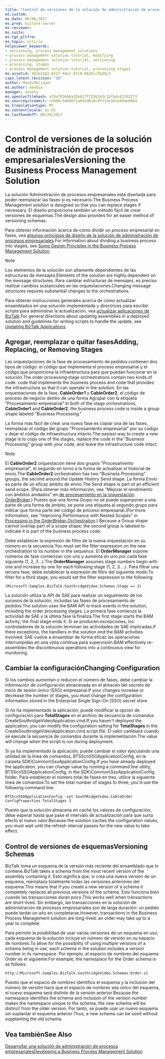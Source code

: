 ```yaml
---
title: "Control de versiones de la solución de administración de procesos empresariales | Documentos de Microsoft"
ms.custom: 
ms.date: 06/08/2017
ms.prod: biztalk-server
ms.reviewer: 
ms.suite: 
ms.tgt_pltfrm: 
ms.topic: article
helpviewer_keywords:
- versioning, process management solutions
- process management solution tutorial, modifying
- process management solution tutorial, versioning
- processing, stages
- process management solution tutorial, processing stages
ms.assetid: 501b2162-821f-44e1-87c0-8628cc5bd9c3
caps.latest.revision: "16"
author: MandiOhlinger
ms.author: mandia
manager: anneta
ms.openlocfilehash: af8afd3666a35b827ff25b243c1bfb4c81262273
ms.sourcegitcommit: cb908c540d8f1a692d01dc8f313e16cb4b4e696d
ms.translationtype: MT
ms.contentlocale: es-ES
ms.lasthandoff: 09/20/2017
---
```

# <a name="versioning-the-business-process-management-solution"></a><span data-ttu-id="22cfe-102">Control de versiones de la solución de administración de procesos empresariales</span><span class="sxs-lookup"><span data-stu-id="22cfe-102">Versioning the Business Process Management Solution</span></span>
<span data-ttu-id="22cfe-103">La solución Administración de procesos empresariales está diseñada para poder reemplazar las fases si es necesario.</span><span class="sxs-lookup"><span data-stu-id="22cfe-103">The Business Process Management solution is designed so that you can replace stages if necessary.</span></span> <span data-ttu-id="22cfe-104">El diseño proporciona también un método fácil de crear versiones de esquemas.</span><span class="sxs-lookup"><span data-stu-id="22cfe-104">The design also provides for an easier method of versioning schemas.</span></span>  
  
 <span data-ttu-id="22cfe-105">Para obtener información acerca de cómo dividir un proceso empresarial en fases, vea [algunos principios de diseño de la solución de administración de procesos empresariales](../core/some-design-principles-in-the-business-process-management-solution.md).</span><span class="sxs-lookup"><span data-stu-id="22cfe-105">For information about dividing a business process into stages, see [Some Design Principles in the Business Process Management Solution](../core/some-design-principles-in-the-business-process-management-solution.md).</span></span>  
  
> [!NOTE]
>  <span data-ttu-id="22cfe-106">Los elementos de la solución son altamente dependientes de las estructuras de mensajes.</span><span class="sxs-lookup"><span data-stu-id="22cfe-106">Elements of the solution are highly dependent on the message structures.</span></span> <span data-ttu-id="22cfe-107">Para cambiar estructuras de mensajes, es preciso realizar cambios sustanciales en las orquestaciones.</span><span class="sxs-lookup"><span data-stu-id="22cfe-107">Changing message structures requires substantial changes to the orchestrations.</span></span>  
  
 <span data-ttu-id="22cfe-108">Para obtener instrucciones generales acerca de cómo actualizar ensamblados en una solución implementada y directrices para escribir scripts para administrar la actualización, vea [actualizar aplicaciones de BizTalk](../core/updating-biztalk-applications.md).</span><span class="sxs-lookup"><span data-stu-id="22cfe-108">For general directions about updating assemblies in a deployed solution and guidelines for writing scripts to handle the update, see [Updating BizTalk Applications](../core/updating-biztalk-applications.md).</span></span>  
  
## <a name="adding-replacing-or-removing-stages"></a><span data-ttu-id="22cfe-109">Agregar, reemplazar o quitar fases</span><span class="sxs-lookup"><span data-stu-id="22cfe-109">Adding, Replacing, or Removing Stages</span></span>  
 <span data-ttu-id="22cfe-110">Las orquestaciones de la fase de procesamiento de pedidos contienen dos tipos de código: el código que implementa el proceso empresarial y el código que proporciona la infraestructura para que puedan funcionar en la solución.</span><span class="sxs-lookup"><span data-stu-id="22cfe-110">The order processing stage orchestrations contain two kinds of code: code that implements the business process and code that provides the infrastructure so that it can operate in the solution.</span></span> <span data-ttu-id="22cfe-111">En las orquestaciones de la fase, **CableOrder1** y **CableOrder2**, el código de proceso de negocio dentro de una forma Agrupar con la etiqueta "Procesamiento empresarial".</span><span class="sxs-lookup"><span data-stu-id="22cfe-111">In both of the stage orchestrations, **CableOrder1** and **CableOrder2**, the business process code is inside a group shape labeled "Business Processing."</span></span>  
  
 <span data-ttu-id="22cfe-112">La forma más fácil de crear una nueva fase es copiar una de las fases, reemplazar el código del grupo "Procesamiento empresarial" por su código y dejar el código de infraestructura intacto.</span><span class="sxs-lookup"><span data-stu-id="22cfe-112">The easiest way to create a new stage is to copy one of the stages, replace the code in the "Business Processing" group with your code, and leave the infrastructure code intact.</span></span>  
  
> [!NOTE]
>  <span data-ttu-id="22cfe-113">El **CableOrder2** orquestación tiene dos grupos "Procesamiento empresarial", el segundo en torno a la forma de actualizar el historial de envío.</span><span class="sxs-lookup"><span data-stu-id="22cfe-113">The **CableOrder2** orchestration has two "Business Processing" groups, the second around the Update History Send shape.</span></span> <span data-ttu-id="22cfe-114">La forma Envío es parte de un eficaz ámbito de envío.</span><span class="sxs-lookup"><span data-stu-id="22cfe-114">The Send shape is part of an efficient send scope.</span></span> <span data-ttu-id="22cfe-115">(Para obtener más información, vea "Mejorar el rendimiento con ámbitos anidados" en [de procesamiento en la orquestación OrderBroker](../core/processing-in-the-orderbroker-orchestration.md).) Puesto que una forma Grupo no se puede superponer a una parte de una forma de ámbito, se pone una etiqueta al segundo grupo para indicar que forma parte del código de proceso empresarial.</span><span class="sxs-lookup"><span data-stu-id="22cfe-115">(For more information, see "Improving Performance with Nested Scopes" in [Processing in the OrderBroker Orchestration](../core/processing-in-the-orderbroker-orchestration.md).) Because a Group shape cannot overlap part of a scope shape, the second group is labeled to indicate it is part of the business process code.</span></span>  
  
 <span data-ttu-id="22cfe-116">Debe establecer la expresión de filtro de la nueva orquestación en su número en la secuencia.</span><span class="sxs-lookup"><span data-stu-id="22cfe-116">You must set the filter expression on the new orchestration to its number in the sequence.</span></span> <span data-ttu-id="22cfe-117">El **OrderManager** supone números de fase comienzan con uno y aumenta en uno por cada fase siguiente (1, 2, 3...).</span><span class="sxs-lookup"><span data-stu-id="22cfe-117">The **OrderManager** assumes stage numbers begin with one and increase by one for each following stage (1, 2, 3 …).</span></span> <span data-ttu-id="22cfe-118">Para filtrar una tercera fase, debe establecer la expresión de filtro del siguiente modo:</span><span class="sxs-lookup"><span data-stu-id="22cfe-118">To filter for a third stage, you would set the filter expression to the following:</span></span>  
  
 `(Microsoft.Samples.BizTalk.SouthridgeVidoe.Schemas.Stage == 3)`  
  
 <span data-ttu-id="22cfe-119">La solución utiliza la API de SAE para realizar un seguimiento de los sucesos de la solución, incluidas las fases de procesamiento de pedidos.</span><span class="sxs-lookup"><span data-stu-id="22cfe-119">The solution uses the BAM API to track events in the solution, including the order processing stages.</span></span> <span data-ttu-id="22cfe-120">La primera fase comienza la actividad de SAE y la última fase la finaliza.</span><span class="sxs-lookup"><span data-stu-id="22cfe-120">The first stage starts the BAM activity; the final stage ends it.</span></span> <span data-ttu-id="22cfe-121">Si se producen excepciones, los controladores de la solución terminan las actividades de SAE implicadas.</span><span class="sxs-lookup"><span data-stu-id="22cfe-121">If there exceptions, the handlers in the solution end the BAM activities involved.</span></span> <span data-ttu-id="22cfe-122">SAE vuelve a ensamblar de forma eficaz las operaciones interrumpidas en una vista continua para supervisión.</span><span class="sxs-lookup"><span data-stu-id="22cfe-122">BAM effectively re-assembles the discontinuous operations into a continuous view for monitoring.</span></span>  
  
## <a name="changing-configuration"></a><span data-ttu-id="22cfe-123">Cambiar la configuración</span><span class="sxs-lookup"><span data-stu-id="22cfe-123">Changing Configuration</span></span>  
 <span data-ttu-id="22cfe-124">Si los cambios aumentan o reducen el número de fases, debe cambiar la información de configuración almacenada en el almacén del secreto de inicio de sesión único (SSO) empresarial.</span><span class="sxs-lookup"><span data-stu-id="22cfe-124">If your changes increase or decrease the number of stages, you must change the configuration information stored in the Enterprise Single Sign-On (SSO) secret store.</span></span>  
  
 <span data-ttu-id="22cfe-125">Si no ha implementado la aplicación, puede modificar la opción de configuración para **TotalStages** en el archivo de secuencia de comandos CreateSouthridgeVideoApplication.cmd.</span><span class="sxs-lookup"><span data-stu-id="22cfe-125">If you haven't deployed the application, you can modify the configuration setting for **TotalStages** in the CreateSouthridgeVideoApplication.cmd script file.</span></span> <span data-ttu-id="22cfe-126">El valor cambiará cuando se ejecute la secuencia de comandos durante la implementación.</span><span class="sxs-lookup"><span data-stu-id="22cfe-126">The value will change when the script is run during deployment.</span></span>  
  
 <span data-ttu-id="22cfe-127">Si ya ha implementado la aplicación, puede cambiar el valor ejecutando una utilidad de la línea de comandos, BTSScnSSOApplicationConfig, en la carpeta SDK\Common\SsoApplicationConfig.</span><span class="sxs-lookup"><span data-stu-id="22cfe-127">If you have already deployed the application, you can change value by running a command line utility, BTSScnSSOApplicationConfig, in the SDK\Common\SsoApplicationConfig folder.</span></span> <span data-ttu-id="22cfe-128">Para establecer el número total de fases en tres, utilice la siguiente línea de comandos:</span><span class="sxs-lookup"><span data-stu-id="22cfe-128">To set the total number of stages to three, you'd use the following command line:</span></span>  
  
 `BTSScnSSOApplicationConfig -set SouthRidgeVideo.CableOrder ConfigProperties TotalStages 3`  
  
 <span data-ttu-id="22cfe-129">Puesto que la solución almacena en caché los valores de configuración, debe esperar hasta que pase el intervalo de actualización para que surta efecto el nuevo valor.</span><span class="sxs-lookup"><span data-stu-id="22cfe-129">Because the solution caches the configuration values, you must wait until the  refresh interval passes for the new value to take effect.</span></span>  
  
## <a name="versioning-schemas"></a><span data-ttu-id="22cfe-130">Control de versiones de esquemas</span><span class="sxs-lookup"><span data-stu-id="22cfe-130">Versioning Schemas</span></span>  
 <span data-ttu-id="22cfe-131">BizTalk toma un esquema de la versión más reciente del ensamblado que lo contiene.</span><span class="sxs-lookup"><span data-stu-id="22cfe-131">BizTalk takes a schema from the most recent version of the assembly containing it.</span></span> <span data-ttu-id="22cfe-132">Esto significa que, si crea una nueva versión de un esquema, reemplaza totalmente todas las versiones anteriores del esquema.</span><span class="sxs-lookup"><span data-stu-id="22cfe-132">This means that if you create a new version of a schema it completely replaces all previous versions of the schema.</span></span> <span data-ttu-id="22cfe-133">Esto funciona bien cuando las transacciones duran poco.</span><span class="sxs-lookup"><span data-stu-id="22cfe-133">This works well when transactions are short-lived.</span></span> <span data-ttu-id="22cfe-134">Sin embargo, las transacciones en la solución de administración de procesos empresariales son de larga duración: un pedido puede tardar un año en completarse.</span><span class="sxs-lookup"><span data-stu-id="22cfe-134">However, transactions in the Business Process Management solution are long-lived: an order may take up to a year to complete.</span></span>  
  
 <span data-ttu-id="22cfe-135">Para permitir la posibilidad de usar varias versiones de un esquema en uso, cada esquema de la solución incluye un número de versión en su espacio de nombres.</span><span class="sxs-lookup"><span data-stu-id="22cfe-135">To allow for the possibility of using multiple versions of a schema being in use, each schema in the solution includes a version number in its namespace.</span></span> <span data-ttu-id="22cfe-136">Por ejemplo, el espacio de nombres del esquema Order es el siguiente:</span><span class="sxs-lookup"><span data-stu-id="22cfe-136">For example, the namespace for the Order schema is as follows:</span></span>  
  
```  
http://Microsoft.Samples.BizTalk.SouthridgeVideo.Schemas.Order.v1  
```  
  
 <span data-ttu-id="22cfe-137">Puesto que el espacio de nombres identifica el esquema y la inclusión del número de versión hace que el espacio de nombres sea único del esquema, el nuevo esquema será distinto de la versión anterior.</span><span class="sxs-lookup"><span data-stu-id="22cfe-137">Because the namespace identifies the schema and inclusion of the version number makes the namespace unique to the schema, the new schema will be distinct from the older version.</span></span> <span data-ttu-id="22cfe-138">Por tanto, se puede usar un nuevo esquema sin suplantar el esquema anterior.</span><span class="sxs-lookup"><span data-stu-id="22cfe-138">Thus, a new schema can be used without supplanting the old schema.</span></span>  
  
## <a name="see-also"></a><span data-ttu-id="22cfe-139">Vea también</span><span class="sxs-lookup"><span data-stu-id="22cfe-139">See Also</span></span>  
 [<span data-ttu-id="22cfe-140">Desarrollar una solución de administración de procesos empresariales</span><span class="sxs-lookup"><span data-stu-id="22cfe-140">Developing a Business Process Management Solution</span></span>](../core/developing-a-business-process-management-solution.md)